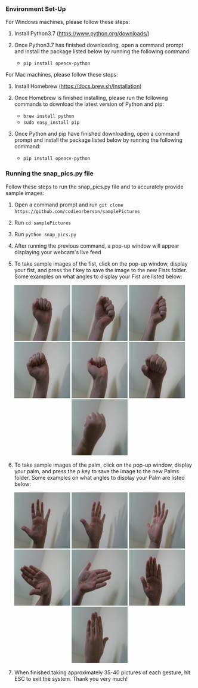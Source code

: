### Environment Set-Up

 For Windows machines, please follow these steps:

1. Install Python3.7 (https://www.python.org/downloads/)

2. Once Python3.7 has finished downloading, open a command prompt and install the package listed below by running the following command:
   + `pip install opencv-python`
   

 For Mac machines, please follow these steps:
 
1. Install Homebrew (https://docs.brew.sh/Installation)

2. Once Homebrew is finished installing, please run the following commands to download the latest version of Python and pip:
   + `brew install python`
   + `sudo easy_install pip`
   
3. Once Python and pip have finished downloading, open a command prompt and install the package listed below by running the following command:
   + `pip install opencv-python`
   
### Running the snap_pics.py file

 Follow these steps to run the snap_pics.py file and to accurately provide sample images:
 
 1. Open a command prompt and run  `git clone https://github.com/codieorberson/samplePictures`
 
 2. Run `cd samplePictures`

 3. Run `python snap_pics.py`

 4. After running the previous command, a pop-up window will appear displaying your webcam's live feed
 
 5. To take sample images of the fist, click on the pop-up window, display your fist, and press the f key to save the image to the new Fists folder. Some examples on what angles to display your Fist are listed below:
 
 <p align="center">
    <img src="https://raw.githubusercontent.com/codieorberson/samplePictures/master/readme_pics/fist0.75012501246309651.jpg" width="150" height="150">
    <img src="https://raw.githubusercontent.com/codieorberson/samplePictures/master/readme_pics/fist0.75012501246309652.jpg" width="150" height="150">
    <img src="https://raw.githubusercontent.com/codieorberson/samplePictures/master/readme_pics/fist0.93189250398510431.jpg" width="150" height="150">
    <img src="https://raw.githubusercontent.com/codieorberson/samplePictures/master/readme_pics/fist0.75012501246309653.jpg" width="150" height="150">
    <img src="https://raw.githubusercontent.com/codieorberson/samplePictures/master/readme_pics/fist0.75012501246309654.jpg" width="150" height="150">
    <img src="https://raw.githubusercontent.com/codieorberson/samplePictures/master/readme_pics/fist0.75012501246309655.jpg" width="150" height="150">
    <img src="https://raw.githubusercontent.com/codieorberson/samplePictures/master/readme_pics/fist0.75012501246309656.jpg" width="150" height="150">
 </p>
 
 6. To take sample images of the palm, click on the pop-up window, display your palm, and press the p key to save the image to the new Palms folder. Some examples on what angles to display your Palm are listed below:
 
 <p align="center">
    <img src="https://raw.githubusercontent.com/codieorberson/samplePictures/master/readme_pics/palm0.75012501246309651.jpg" width="150" height="150">
    <img src="https://raw.githubusercontent.com/codieorberson/samplePictures/master/readme_pics/palm0.75012501246309652.jpg" width="150" height="150">
    <img src="https://raw.githubusercontent.com/codieorberson/samplePictures/master/readme_pics/palm0.75012501246309653.jpg" width="150" height="150">
    <img src="https://raw.githubusercontent.com/codieorberson/samplePictures/master/readme_pics/palm0.93189250398510432.jpg" width="150" height="150">
    <img src="https://raw.githubusercontent.com/codieorberson/samplePictures/master/readme_pics/palm0.93189250398510431.jpg" width="150" height="150">
    <img src="https://raw.githubusercontent.com/codieorberson/samplePictures/master/readme_pics/palm0.75012501246309655.jpg" width="150" height="150">
    <img src="https://raw.githubusercontent.com/codieorberson/samplePictures/master/readme_pics/palm0.75012501246309656.jpg" width="150" height="150">
 </p>  
 
 7. When finished taking approximately 35-40 pictures of each gesture, hit ESC to exit the system. Thank you very much!
 
